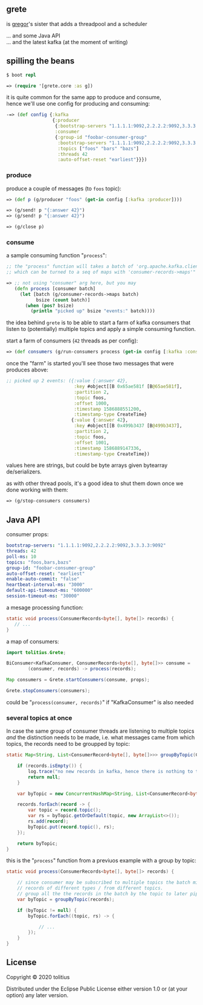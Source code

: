 ## grete

is [gregor](https://github.com/ccann/gregor)'s sister that adds a threadpool and a scheduler

... and some Java API<br/>
... and the latest kafka (at the moment of writing)

## spilling the beans

```clojure
$ boot repl

=> (require '[grete.core :as g])
```

it is quite common for the same app to produce and consume,<br/>
hence we'll use one config for producing and consuming:

```clojure
-=> (def config {:kafka
                 {:producer
                  {:bootstrap-servers "1.1.1.1:9092,2.2.2.2:9092,3.3.3.3:9092"}
                  :consumer
                  {:group-id "foobar-consumer-group"
                   :bootstrap-servers "1.1.1.1:9092,2.2.2.2:9092,3.3.3.3:9092"
                   :topics ["foos" "bars" "bazs"]
                   :threads 42
                   :auto-offset-reset "earliest"}}})
```

### produce

produce a couple of messages (to `foos` topic):

```clojure
=> (def p (g/producer "foos" (get-in config [:kafka :producer])))

=> (g/send! p "{:answer 42}")
=> (g/send! p "{:answer 42}")

=> (g/close p)
```

### consume

a sample consuming function "`process`":

```clojure
;; the "process" function will takes a batch of 'org.apache.kafka.clients.consumer.ConsumerRecords'
;; which can be turned to a seq of maps with 'consumer-records->maps'"

=> ;; not using "consumer" arg here, but you may
   (defn process [consumer batch]
     (let [batch (g/consumer-records->maps batch)
           bsize (count batch)]
       (when (pos? bsize)
         (println "picked up" bsize "events:" batch))))
```

the idea behind `grete` is to be able to start a farm of kafka consumers that listen to (potentially) multiple topics and apply a simple consuming function.

start a farm of consumers (`42` threads as per config):

```clojure
=> (def consumers (g/run-consumers process (get-in config [:kafka :consumer])))
```

once the "farm" is started you'll see those two messages that were produces above:

```clojure
;; picked up 2 events: ({:value {:answer 42},
                         :key #object[[B 0x65ae581f [B@65ae581f],
                         :partition 2,
                         :topic foos,
                         :offset 1000,
                         :timestamp 1586888551200,
                         :timestamp-type CreateTime}
                        {:value {:answer 42},
                         :key #object[[B 0x499b3437 [B@499b3437],
                         :partition 2,
                         :topic foos,
                         :offset 1001,
                         :timestamp 1586889147336,
                         :timestamp-type CreateTime})
```

values here are strings, but could be byte arrays given bytearray de/serializers.

as with other thread pools, it's a good idea to shut them down once we done working with them:

```clojure
=> (g/stop-consumers consumers)
```


## Java API

consumer props:

```yaml
bootstrap-servers: "1.1.1.1:9092,2.2.2.2:9092,3.3.3.3:9092"
threads: 42
poll-ms: 10
topics: "foos,bars,bazs"
group-id: "foobar-consumer-group"
auto-offset-reset: "earliest"
enable-auto-commit: "false"
heartbeat-interval-ms: "3000"
default-api-timeout-ms: "600000"
session-timeout-ms: "30000"
```

a mesage processing function:

```java
static void process(ConsumerRecords<byte[], byte[]> records) {
   // ...
}
```

a map of consumers:

```java
import tolitius.Grete;

BiConsumer<KafkaConsumer, ConsumerRecords<byte[], byte[]>> consume =
        (consumer, records) -> process(records);

Map consumers = Grete.startConsumers(consume, props);

Grete.stopConsumers(consumers);
```

could be "`process(consumer, records)`" if "KafkaConsumer" is also needed

### several topics at once

In case the same group of consumer threads are listening to multiple topics _and_ the distinction needs to be made, i.e. what messages came from which topics, the records need to be groupped by topic:

```java
static Map<String, List<ConsumerRecord<byte[], byte[]>>> groupByTopic(ConsumerRecords<byte[], byte[]> records) {

    if (records.isEmpty()) {
        log.trace("no new records in kafka, hence there is nothing to transport");
        return null;
    }

    var byTopic = new ConcurrentHashMap<String, List<ConsumerRecord<byte[], byte[]>>>();

    records.forEach(record -> {
        var topic = record.topic();
        var rs = byTopic.getOrDefault(topic, new ArrayList<>());
        rs.add(record);
        byTopic.put(record.topic(), rs);
    });

    return byTopic;
}
```

this is the "`process`" function from a previuos example with a group by topic:

```java
static void process(ConsumerRecords<byte[], byte[]> records) {

    // since consumer may be subscribed to multiple topics the batch might include
    // records of different types / from different topics.
    // group all the the records in the batch by the topic to later pipe it to the proper function
    var byTopic = groupByTopic(records);

    if (byTopic != null) {
        byTopic.forEach((topic, rs) -> {

            // ...
        });
    }
}
```

## License

Copyright © 2020 tolitius

Distributed under the Eclipse Public License either version 1.0 or (at
your option) any later version.
